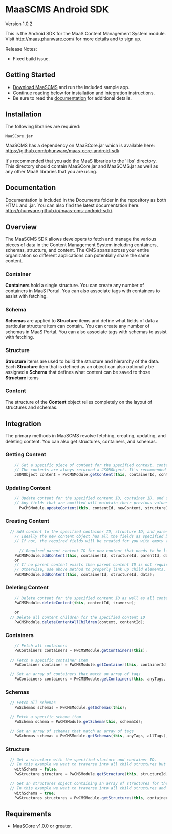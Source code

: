 MaaSCMS Android SDK
================

Version 1.0.2

This is the Android SDK for the MaaS Content Management System module. Visit http://maas.phunware.com/ for more details and to sign up.

Release Notes:
- Fixed build issue.


Getting Started
---------------

- [Download MaaSCMS](https://github.com/phunware/maas-cms-android-sdk/archive/master.zip) and run the included sample app.
- Continue reading below for installation and integration instructions.
- Be sure to read the [documentation](http://phunware.github.io/maas-cms-android-sdk/) for additional details.



Installation
------------

The following libraries are required:
````
MaaSCore.jar
````

MaaSCMS has a dependency on MaaSCore.jar which is available here: https://github.com/phunware/maas-core-android-sdk

It's recommended that you add the MaaS libraries to the 'libs' directory. This directory should contain MaaSCore.jar and MaaSCMS.jar  as well as any other MaaS libraries that you are using.



Documentation
------------

Documentation is included in the Documents folder in the repository as both HTML and .jar. You can also find the latest documentation here: http://phunware.github.io/maas-cms-android-sdk/.



Overview
-----------

The MaaSCMS SDK allows developers to fetch and manage the various pieces of data in the Content Management System including containers, schemas, structure, and content. The CMS spans across your entire organization so different applications can potentially share the same content.


### Container

**Containers** hold a single structure. You can create any number of containers in MaaS Portal. You can also associate tags with containers to assist with fetching.

### Schema

**Schemas** are applied to **Structure** items and define what fields of data a particular structure item can contain.. You can create any number of schemas in MaaS Portal. You can also associate tags with schemas to assist with fetching.

### Structure

**Structure** items are used to build the structure and hierarchy of the data. Each **Structure** item that is defined as an object can also optionally be assigned a **Schema** that defines what content can be saved to those **Structure** items

### Content

The structure of the **Content** object relies completely on the layout of structures and schemas.



Integration
-----------

The primary methods in MaaSCMS revolve fetching, creating, updating, and deleting content. You can also get structures, containers, and schemas.

### Getting Content

````java
	// Get a specific piece of content for the specified context, container ID, and content ID. 
	// The contents are always returned a JSONObject. It's recommended that you parse the JSONObject into a model object.
    JSONObject content = PwCMSModule.getContent(this, containerId, contentId);

````

### Updating Content

````java
	// Update content for the specified content ID, container ID, and structure ID. 
	// Any fields that are ommitted will maintain their previous values.
	  PwCMSModule.updateContent(this, contentId, newContent, structureId);
````

### Creating Content

````java
  // Add content to the specified container ID, structure ID, and parent content ID. 
	// Ideally the new content object has all the fields as specified by the structure and schema. 
	// If not, the required fields will be created for you with empty values.
	
	  // Required parent content ID for new content that needs to be link up to any dynamic children of a structure item. 
    PwCMSModule.addContent(this, containerId, structureId, parentId, data);
    or
    // If no parent content exists then parent content ID is not required. 
    // Otherwise, use above method to properly link up child elements.
    PwCMSModule.addContent(this, containerId, structureId, data);
````

### Deleting Content

````java
	// Delete content for the specified content ID as well as all content children
    PwCMSModule.deleteContent(this, contentId, traverse);   
    
    or
  // Delete all content children for the specified content ID
    PwCMSModule.deleteContentAllChildren(context, contentId);

````

### Containers

````java
	// Fetch all containers
    PwContainers containers = PwCMSModule.getContainers(this);
    
  // Fetch a specific container item
    PwContainer container = PwCMSModule.getContainer(this, containerId);
    
  // Get an array of containers that match an array of tags
    PwContainers containers = PwCMSModule.getContainers(this, anyTags, allTags);

````

### Schemas

````java
  // Fetch all schemas
    PwSchemas schemas = PwCMSModule.getSchemas(this);
    
  // Fetch a specific schema item
    PwSchema schema = PwCMSModule.getSchema(this, schemaId);
    
  // Get an array of schemas that match an array of tags
    PwSchemas schemas = PwCMSModule.getSchemas(this, anyTags, allTags);
````

### Structure

````java
  // Get a structure with the specified stucture and container ID. 
  // In this example we want to traverse into all child structures but not include schema.
    withSchema = false;
    PwStructure structure = PwCMSModule.getStructure(this, structureId, containerId, depth, withSchema);
    
  // Get an structures object containing an array of structures for the specified container ID. 
  // In this example we want to traverse into all child structures and include schema.
    withSchema = true;
    PwStructures structures = PwCMSModule.getStructures(this, containerId, depth, withSchema);
````



Requirements
------------

- MaaSCore v1.0.0 or greater.
